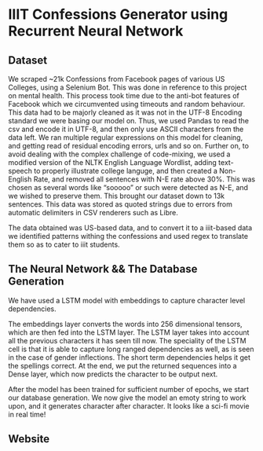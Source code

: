 # IIIT Confessions Generator using Recurrent Neural Network

## Dataset
We scraped ~21k Confessions from Facebook pages of various US Colleges, using a Selenium Bot. This was done in reference to this project on mental health. This process took time due to the anti-bot features of Facebook which we circumvented using timeouts and random behaviour. This data had to be majorly cleaned as it was not in the UTF-8 Encoding standard we were basing our model on. Thus, we used Pandas to read the csv and encode it in UTF-8, and then only use ASCII characters from the data left. We ran multiple regular expressions on this model for cleaning, and getting read of residual encoding errors, urls and so on. Further on, to avoid dealing with the complex challenge of code-mixing, we used a modified version of the NLTK English Language Wordlist, adding text-speech to properly illustrate college languge, and then created a Non-English Rate, and removed all sentences with N-E rate above 30%. This was chosen as several words like “sooooo” or such were detected as N-E, and we wished to preserve them. This brought our dataset down to 13k sentences. This data was stored as quoted strings due to errors from automatic delimiters in CSV renderers such as Libre.
  
  The data obtained was US-based data, and to convert it to a iiit-based data we identified patterns withing the confessions and used regex to translate them so as to cater to iiit students.

## The Neural Network && The Database Generation

We have used a LSTM model with embeddings to capture character level dependencies.
  
  The embeddings layer converts the words into 256 dimensional tensors, which are then fed into the LSTM layer. The LSTM layer takes into account all the previous characters it has seen till now. The speciality of the LSTM cell is that it is able to capture long ranged dependencies as well, as is seen in the case of gender inflections. The short term dependencies helps it get the spellings correct. At the end, we put the returned sequences into a Dense layer, which now predicts the character to be output next.
  
  After the model has been trained for sufficient number of epochs, we start our database generation. We now give the model an emoty string to work upon, and it generates character after character. It looks like a sci-fi movie in real time!

## Website
